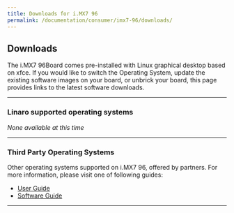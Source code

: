 ```yaml
---
title: Downloads for i.MX7 96
permalink: /documentation/consumer/imx7-96/downloads/
---
```

## Downloads

The i.MX7 96Board comes pre-installed with Linux graphical desktop based on xfce. If you would like to switch the Operating System, update the existing software images on your board, or unbrick your board, this page provides links to the latest software downloads.

***

### Linaro supported operating systems

*None available at this time*

***

### Third Party Operating Systems

Other operating systems supported on i.MX7 96, offered by partners. For more information, please visit one of following guides:

- [User Guide](../guides/user-guide.md)
- [Software Guide](../guides/software-guide.md)

***
